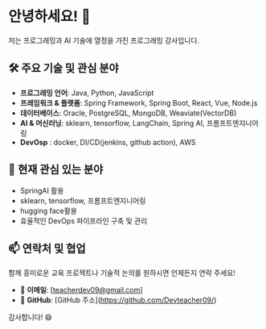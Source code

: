 # 안녕하세요! 👋

저는 프로그래밍과 AI 기술에 열정을 가진 프로그래밍 강사입니다.

## 🛠️ 주요 기술 및 관심 분야

* **프로그래밍 언어**: Java, Python, JavaScript
* **프레임워크 & 플랫폼**: Spring Framework, Spring Boot, React, Vue, Node.js
* **데이터베이스**: Oracle, PostgreSQL, MongoDB, Weaviate(VectorDB)
* **AI & 머신러닝**: sklearn, tensorflow, LangChain, Spring AI, 프롬프트엔지니어링
* **DevOsp** : docker, DI/CD(jenkins, github action), AWS

## 🚀 현재 관심 있는 분야

* SpringAI 활용
* sklearn, tensorflow, 프롬프트엔지니어링
* hugging face활용
* 효율적인 DevOps 파이프라인 구축 및 관리


## 📫 연락처 및 협업

함께 흥미로운 교육 프로젝트나 기술적 논의를 원하시면 언제든지 연락 주세요!

* 📧 **이메일**: \[teacherdev09@gmail.com]
* 📌 **GitHub**: \[GitHub 주소](https://github.com/Devteacher09/)

감사합니다! 😄

